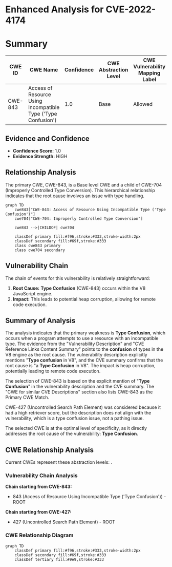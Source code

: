 # Enhanced Analysis for CVE-2022-4174

# Summary
| CWE ID | CWE Name | Confidence | CWE Abstraction Level | CWE Vulnerability Mapping Label | CWE-Vulnerability Mapping Notes |
|---|---|---|---|---|---|
| CWE-843 | Access of Resource Using Incompatible Type ('Type Confusion') | 1.0 | Base | Allowed | Primary CWE |

## Evidence and Confidence

*   **Confidence Score:** 1.0
*   **Evidence Strength:** HIGH

## Relationship Analysis
The primary CWE, CWE-843, is a Base level CWE and a child of CWE-704 (Improperly Controlled Type Conversion). This hierarchical relationship indicates that the root cause involves an issue with type handling.

```mermaid
graph TD
    cwe843["CWE-843: Access of Resource Using Incompatible Type ('Type Confusion')"]
    cwe704["CWE-704: Improperly Controlled Type Conversion"]
    
    cwe843 -->|CHILDOF| cwe704
    
    classDef primary fill:#f96,stroke:#333,stroke-width:2px
    classDef secondary fill:#69f,stroke:#333
    class cwe843 primary
    class cwe704 secondary
```

## Vulnerability Chain
The chain of events for this vulnerability is relatively straightforward:
1.  **Root Cause:** **Type Confusion** (CWE-843) occurs within the V8 JavaScript engine.
2.  **Impact:** This leads to potential heap corruption, allowing for remote code execution.

## Summary of Analysis
The analysis indicates that the primary weakness is **Type Confusion**, which occurs when a program attempts to use a resource with an incompatible type. The evidence from the "Vulnerability Description" and "CVE Reference Links Content Summary" points to the **confusion** of types in the V8 engine as the root cause. The vulnerability description explicitly mentions "**Type confusion** in V8", and the CVE summary confirms that the root cause is "a **Type Confusion** in V8". The impact is heap corruption, potentially leading to remote code execution.

The selection of CWE-843 is based on the explicit mention of "**Type Confusion**" in the vulnerability description and the CVE summary. The "CWE for similar CVE Descriptions" section also lists CWE-843 as the Primary CWE Match.

CWE-427 (Uncontrolled Search Path Element) was considered because it had a high retriever score, but the description does not align with the vulnerability, which is a type confusion issue, not a pathing issue.

The selected CWE is at the optimal level of specificity, as it directly addresses the root cause of the vulnerability: **Type Confusion**.


## CWE Relationship Analysis

Current CWEs represent these abstraction levels: .


### Vulnerability Chain Analysis

**Chain starting from CWE-843:**
- 843 (Access of Resource Using Incompatible Type ('Type Confusion')) - ROOT


**Chain starting from CWE-427:**
- 427 (Uncontrolled Search Path Element) - ROOT



### CWE Relationship Diagram

```mermaid
graph TD
    classDef primary fill:#f96,stroke:#333,stroke-width:2px
    classDef secondary fill:#69f,stroke:#333
    classDef tertiary fill:#9e9,stroke:#333
```